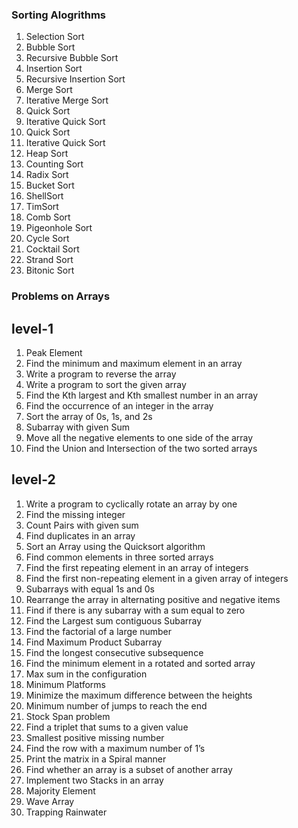 ### Sorting Alogrithms
1. Selection Sort
2. Bubble Sort
3. Recursive Bubble Sort
4. Insertion Sort
5. Recursive Insertion Sort
6. Merge Sort
7. Iterative Merge Sort
8. Quick Sort
9. Iterative Quick Sort
10. Quick Sort
11. Iterative Quick Sort
12. Heap Sort
13. Counting Sort
14. Radix Sort
15. Bucket Sort
16. ShellSort
17. TimSort
18. Comb Sort
19. Pigeonhole Sort
20. Cycle Sort
21. Cocktail Sort
22. Strand Sort
23. Bitonic Sort

### Problems on Arrays
## level-1
1. Peak Element
2. Find the minimum and maximum element in an array
3. Write a program to reverse the array
4. Write a program to sort the given array
5. Find the Kth largest and Kth smallest number in an array
6. Find the occurrence of an integer in the array
7. Sort the array of 0s, 1s, and 2s
8. Subarray with given Sum
9. Move all the negative elements to one side of the array
10. Find the Union and Intersection of the two sorted arrays

## level-2
1. Write a program to cyclically rotate an array by one
2. Find the missing integer
3. Count Pairs with given sum
4. Find duplicates in an array
5. Sort an Array using the Quicksort algorithm
6. Find common elements in three sorted arrays
7. Find the first repeating element in an array of integers
8. Find the first non-repeating element in a given array of integers
9. Subarrays with equal 1s and 0s
10. Rearrange the array in alternating positive and negative items
11. Find if there is any subarray with a sum equal to zero
12. Find the Largest sum contiguous Subarray
13. Find the factorial of a large number
14. Find Maximum Product Subarray
15. Find the longest consecutive subsequence
16. Find the minimum element in a rotated and sorted array
17. Max sum in the configuration
18. Minimum Platforms
19. Minimize the maximum difference between the heights
20. Minimum number of jumps to reach the end
21. Stock Span problem
22. Find a triplet that sums to a given value
23. Smallest positive missing number
24. Find the row with a maximum number of 1’s
25. Print the matrix in a Spiral manner
26. Find whether an array is a subset of another array
27. Implement two Stacks in an array
28. Majority Element
29. Wave Array
30. Trapping Rainwater